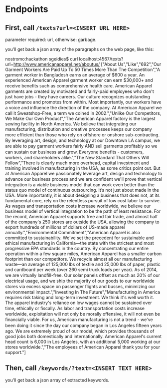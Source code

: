 Endpoints
=========

First, call ```/texts?url=<INSERT URL HERE>``` 
----------------------------------------------
parameter required: url, otherwise: garbage.

you'll get back a json array of the paragraphs on the web page, like this:

   nostromo:hackathon sgeidies$ curl localhost:4567/texts?url=http://www.americanapparel.net/aboutus/
   ["About Us","Like","692","Our Garment Workers Are Paid Up To 50 Times More Than The Competition","A garment worker in Bangladesh earns an average of $600 a year. An experienced American Apparel garment worker can earn $30,000+ and receive beneﬁts such as comprehensive health care. American Apparel garments are created by motivated and fairly-paid employees who don't just have jobs - they have careers. Our culture recognizes outstanding performance and promotes from within. Most importantly, our workers have a voice and inﬂuence the direction of the company. At American Apparel we call it Sweatshop-Free, a term we coined in 2002.","Unlike Our Competitors, We Make Our Own Product","The American Apparel factory is the largest sewing facility in North America. We believe that integrating our manufacturing, distribution and creative processes keeps our company more efﬁcient than those who rely on offshore or onshore sub-contracting. By leveraging art, design, and technology at our Downtown LA campus, we are able to pay garment workers fairly AND sell garments proﬁtably so we can sustain our business and grow. Everyone beneﬁts - customers, workers, and shareholders alike.","The New Standard That Others Will Follow","There is clearly much more overhead, capital investment and training involved in manufacturing in the USA, as some critics point out. But at American Apparel we passionately leverage art, design and technology to advance our business process and we are conﬁdent we'll prove that vertical integration is a viable business model that can work even better than the status quo model of continuous outsourcing. It’s not just about made in the USA. More importantly, it is about designing a business that does not, at its fundamental core, rely on the relentless pursuit of low cost labor to survive. As wages and transportation costs increase worldwide, we believe our business model of vertical integration to be the path of least resistance. For the record, American Apparel supports free and fair trade, and almost half of the company's 250 stores are outside the USA, allowing the company to export hundreds of millions of dollars of US-made apparel annually.","Environmental Commitment","American Apparel is also committed to sustainability. We've set the precedent for sustainable and ethical manufacturing in California—the state with the strictest and most progressive EPA standards in the country. By concentrating our entire operation within a few square miles, American Apparel has a smaller carbon footprint than our competitors. We recycle almost all our manufacturing waste—an average of 125,000 lbs of textile and 25,000 lbs of paper, plastic and cardboard per week (over 260 semi truck loads per year). As of 2014, we are virtually landﬁll-free. Our solar panels offset as much as 20% of our electrical usage, and we ship the majority of our goods to our worldwide stores via excess space on passenger ﬂights and busses, minimizing our environmental impact.","Investing In The Future","Manufacturing in America requires risk taking and long-term investment. We think it's well worth it. The apparel industry's reliance on low wages cannot be sustained over time, ethically or ﬁscally. As labor and transportation costs increase worldwide, exploitation will not only be morally offensive, it will not even be ﬁnancially viable. For us, American manufacturing is not a trend - we've been doing it since the day our company began in Los Angeles ﬁfteen years ago. We are extremely proud of our model, which provides thousands of good jobs both domestically and internationally. American Apparel's current head count is 6,000 in Los Angeles, with an additional 5,000 working at our stores worldwide.","The employees of American Apparel thank you for your support."]


Then, call ```/keywords/?text=<INSERT TEXT HERE>```
---------------------------------------------------

you'll get back a json array of extracted keywords.
